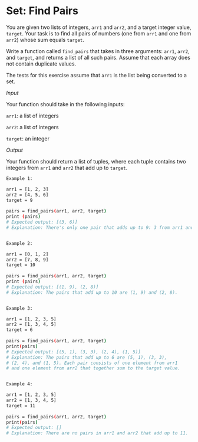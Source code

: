 # Set: Find Pairs

You are given two lists of integers, `arr1` and `arr2`, and a target integer value, `target`. Your task is to find all pairs of numbers (one from `arr1` and one from `arr2`) whose sum equals `target`.

Write a function called `find_pairs` that takes in three arguments: `arr1`, `arr2`, and `target`, and returns a list of all such pairs.  Assume that each array does not contain duplicate values.

The tests for this exercise assume that `arr1` is the list being converted to a set.

*Input*

Your function should take in the following inputs:

`arr1`: a list of integers

`arr2`: a list of integers

`target`: an integer

*Output*

Your function should return a list of tuples, where each tuple contains two integers from `arr1` and `arr2` that add up to `target`.

```Bash
Example 1:

arr1 = [1, 2, 3]
arr2 = [4, 5, 6]
target = 9
 
pairs = find_pairs(arr1, arr2, target)
print (pairs)
# Expected output: [(3, 6)]
# Explanation: There's only one pair that adds up to 9: 3 from arr1 and 6 from arr2.


Example 2:

arr1 = [0, 1, 2]
arr2 = [7, 8, 9]
target = 10
 
pairs = find_pairs(arr1, arr2, target)
print (pairs)
# Expected output: [(1, 9), (2, 8)]
# Explanation: The pairs that add up to 10 are (1, 9) and (2, 8).


Example 3:

arr1 = [1, 2, 3, 5]
arr2 = [1, 3, 4, 5]
target = 6
 
pairs = find_pairs(arr1, arr2, target)
print(pairs)
# Expected output: [(5, 1), (3, 3), (2, 4), (1, 5)]
# Explanation: The pairs that add up to 6 are (5, 1), (3, 3), 
# (2, 4), and (1, 5). Each pair consists of one element from arr1 
# and one element from arr2 that together sum to the target value.


Example 4:

arr1 = [1, 2, 3, 5]
arr2 = [1, 3, 4, 5]
target = 11
 
pairs = find_pairs(arr1, arr2, target)
print(pairs)
# Expected output: []
# Explanation: There are no pairs in arr1 and arr2 that add up to 11.
```

